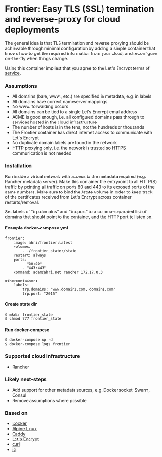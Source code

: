 # Frontier: Easy TLS (SSL) termination and reverse-proxy for cloud deployments

The general idea is that TLS termination and reverse proxying should be
achievable through minimal configuration by adding a simple container that knows
how to get the required information from your cloud, and reconfigure on-the-fly
when things change.

Using this container impliest that you agree to the [Let's Encrypt terms of
service](https://community.letsencrypt.org/tos).

### Assumptions
- All domains (bare, www., etc.) are specified in metadata, e.g. in labels
- All domains have correct nameserver mappings
- No www. forwarding occurs
- All domains can be tied to a single Let's Encrypt email address
- ACME is good enough, i.e. all configured domains pass through to services
  hosted in the cloud infrastructure
- The number of hosts is in the tens, not the hundreds or thousands
- The Frontier container has direct internet access to communicate with Let's
  Encrypt
- No duplicate domain labels are found in the network
- HTTP proxying only, i.e. the network is trusted so HTTPS communication is not
  needed


### Installation

Run inside a virtual network with access to the metadata required (e.g. Rancher
metadata server). Make this container the entrypoint to all HTTP(S) traffic by
pointing all traffic on ports 80 and 443 to its exposed ports of the same
numbers. Make sure to bind the /state volume in order to keep track of the
certificates received from Let's Encrypt across container restarts/removal.

Set labels of "trp.domains" and "trp.port" to a comma-separated list of domains
that should point to the container, and the HTTP port to listen on.

#### Example docker-compose.yml

    frontier:
        image: ahri/frontier:latest
        volumes:
            - ./frontier_state:/state
        restart: always
        ports:
            - "80:80"
            - "443:443"
        command: adam@ahri.net rancher 172.17.0.3

    othercontainer:
        labels:
            trp.domains: "www.domain1.com, domain1.com"
            trp.port: "2015"

#### Create state dir

    $ mkdir frontier_state
    $ chmod 777 frontier_state


#### Run docker-compose

    $ docker-compose up -d
    $ docker-compose logs frontier


### Supported cloud infrastructure
- [Rancher](http://rancher.com/)


### Likely next-steps
- Add support for other metadata sources, e.g. Docker socket, Swarm, Consul
- Remove assumptions where possible


### Based on
- [Docker](https://www.docker.com/)
- [Alpine Linux](https://alpinelinux.org/)
- [Caddy](https://caddyserver.com/)
- [Let's Encrypt](https://letsencrypt.org/)
- [curl](https://curl.haxx.se/)
- [jq](https://stedolan.github.io/jq/)
